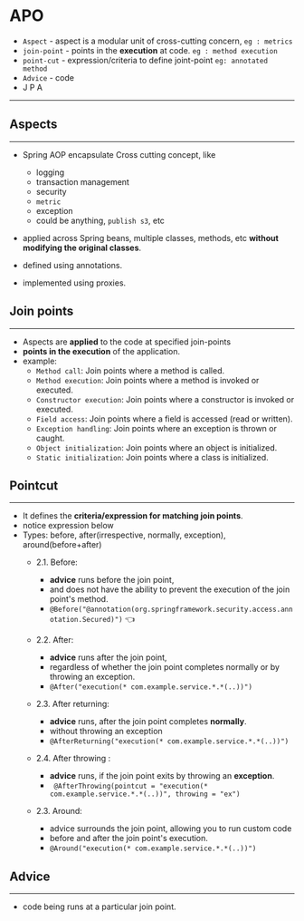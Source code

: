 # APO
- `Aspect` - aspect is a modular unit of cross-cutting concern, `eg : metrics`
- `join-point` - points in the **execution** at code. `eg : method execution`
- `point-cut` - expression/criteria to define joint-point `eg: annotated method`
- `Advice` - code
-  J P A
---

## Aspects
-----------
- Spring AOP encapsulate Cross cutting concept, like
  - logging 
  - transaction management
  - security 
  - `metric` 
  - exception
  - could be anything, `publish s3`, etc

- applied across Spring beans, multiple classes, methods, etc **without modifying the original classes**.
- defined using annotations.
- implemented using proxies.

## Join points
---------------
- Aspects are **applied** to the code at specified join-points
- **points in the execution** of the application.
- example:
    - `Method call`: Join points where a method is called.
    - `Method execution`: Join points where a method is invoked or executed.
    - `Constructor execution`: Join points where a constructor is invoked or executed.
    - `Field access`: Join points where a field is accessed (read or written).
    - `Exception handling`: Join points where an exception is thrown or caught.
    - `Object initialization`: Join points where an object is initialized.
    - `Static initialization`: Join points where a class is initialized.

## Pointcut
------------
- It defines the **criteria/expression for matching join points**.
- notice expression below
- Types: before, after(irrespective, normally, exception), around(before+after)
  - 2.1. Before:
    - **advice** runs before the join point,
    - and does not have the ability to prevent the execution of the join point's method.
    - ```@Before("@annotation(org.springframework.security.access.annotation.Secured)")``` :point_left:

  - 2.2. After:
    - **advice** runs after the join point, 
    - regardless of whether the join point  completes normally or by throwing an exception.
    - ```@After("execution(* com.example.service.*.*(..))")```

  - 2.3. After returning:
    - **advice** runs, after the join point completes **normally**.
    - without throwing an exception
    - ```@AfterReturning("execution(* com.example.service.*.*(..))")```

  - 2.4. After throwing :
    - **advice** runs, if the join point exits by throwing an **exception**.
    - ``` @AfterThrowing(pointcut = "execution(* com.example.service.*.*(..))", throwing = "ex")```


  - 2.3. Around:
    - advice surrounds the join point, allowing you to run custom code
    - before and after the join point's execution.
    - ```@Around("execution(* com.example.service.*.*(..))")```

## Advice
----------
- code being runs at a particular join point.



